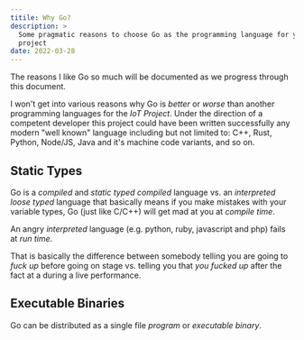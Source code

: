 ```yaml
---
titile: Why Go?
description: >
  Some pragmatic reasons to choose Go as the programming language for your software
  project
date: 2022-03-28
---
```

  
The reasons I like Go so much will be documented as we progress
through this document.

I won't get into various reasons why Go is _better_ or _worse_ than
another programming languages for the _IoT Project_. Under the
direction of a competent developer this project could have been
written successfully any modern "well known" language including but
not limited to: C++, Rust, Python, Node/JS, Java and it's machine code
variants, and so on.

## Static Types

Go is a _compiled_ and _static typed_ _compiled_ language vs. an
_interpreted_ _loose typed_ language that basically means if you make
mistakes with your variable types, Go (just like C/C++) will get mad
at you at _compile time_.

An angry _interpreted_ language (e.g. python, ruby, javascript and
php) fails at _run time_. 

That is basically the difference between somebody telling you are
going to _fuck up_ before going on stage vs. telling you that _you
fucked up_ after the fact at a during a live performance.

## Executable Binaries

Go can be distributed as a single file _program_ or _executable
binary_.  
